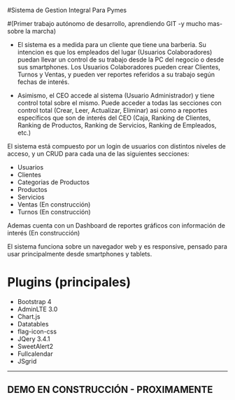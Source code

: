 #Sistema de Gestion Integral Para Pymes

#(Primer trabajo autónomo de desarrollo, aprendiendo GIT -y mucho mas- sobre la marcha)

- El sistema es a medida para un cliente que tiene una barberia. Su intencion es que los empleados del lugar (Usuarios Colaboradores) puedan llevar un control de su trabajo desde la PC del negocio o desde sus smartphones. 
Los Usuarios Colaboradores pueden crear Clientes, Turnos y Ventas, y pueden ver reportes referidos a su trabajo según fechas de interés.

- Asimismo, el CEO accede al sistema (Usuario Administrador) y tiene control total sobre el mismo. Puede acceder a todas las secciones con control total (Crear, Leer, Actualizar, Eliminar) asi como a reportes específicos que son de interés del CEO (Caja, Ranking de Clientes, Ranking de Productos, Ranking de Servicios, Ranking de Empleados, etc.)

El sistema está compuesto por un login de usuarios con distintos niveles de acceso, y un CRUD para cada una de las siguientes secciones:
- Usuarios
- Clientes
- Categorias de Productos
- Productos
- Servicios
- Ventas (En construcción)
- Turnos (En construcción)

Ademas cuenta con un Dashboard de reportes gráficos con información de interés (En construcción)

El sistema funciona sobre un navegador web y es responsive, pensado para usar principalmente desde smartphones y tablets.

# Plugins (principales)

- Bootstrap 4
- AdminLTE 3.0
- Chart.js
- Datatables
- flag-icon-css
- JQery 3.4.1
- SweetAlert2
- Fullcalendar
- JSgrid

-----------------------------------------------------------
DEMO EN CONSTRUCCIÓN - PROXIMAMENTE
-----------------------------------------------------------

